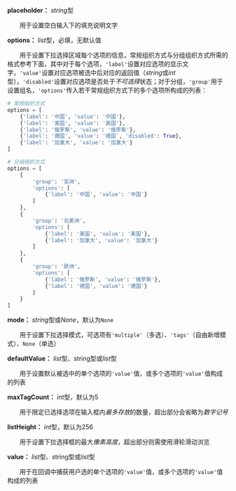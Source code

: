 **placeholder：** *string*型

　　用于设置空白输入下的填充说明文字

**options：** *list*型，必填，无默认值

　　用于设置下拉选择区域每个选项的信息，常规组织方式与分组组织方式所需的格式参考下面，其中对于每个选项，`'label'`设置对应选项的显示文字，`'value'`设置对应选项被选中后对应的返回值（*string*或*int*型），`'disabled'`设置对应选项是否处于*不可选择*状态；对于分组，`'group'`用于设置组名，`'options'`传入若干常规组织方式下的多个选项所构成的列表：

```py
# 常规组织方式
options = [
    {'label': '中国', 'value': '中国'},
    {'label': '美国', 'value': '美国'},
    {'label': '俄罗斯', 'value': '俄罗斯'},
    {'label': '德国', 'value': '德国', 'disabled': True},
    {'label': '加拿大', 'value': '加拿大'}
]

# 分组组织方式
options = [
    {
        'group': '亚洲',
        'options': [
            {'label': '中国', 'value': '中国'}
        ]
    },
    {
        'group': '北美洲',
        'options': [
            {'label': '美国', 'value': '美国'},
            {'label': '加拿大', 'value': '加拿大'}
        ]
    },
    {
        'group': '欧洲',
        'options': [
            {'label': '俄罗斯', 'value': '俄罗斯'},
            {'label': '德国', 'value': '德国'}
        ]
    }
]
```

**mode：** *string*型或*None*，默认为`None`

　　用于设置下拉选择模式，可选项有`'multiple'`（多选）、`'tags'`（自由新增模式）、`None`（单选）

**defaultValue：** *list*型、string型或*list*型

　　用于设置默认被选中的单个选项的`'value'`值，或多个选项的`'value'`值构成的列表

**maxTagCount：** *int*型，默认为5

　　用于限定已选择选项在输入框内*最多存放*的数量，超出部分会省略为*数字记号*

**listHeight：** *int*型，默认为256

　　用于设置下拉选择框的最大*像素高度*，超出部分则需使用滑轮滑动浏览

**value：** *list*型、string型或*list*型

　　用于在回调中捕获用户选的单个选项的`'value'`值，或多个选项的`'value'`值构成的列表



